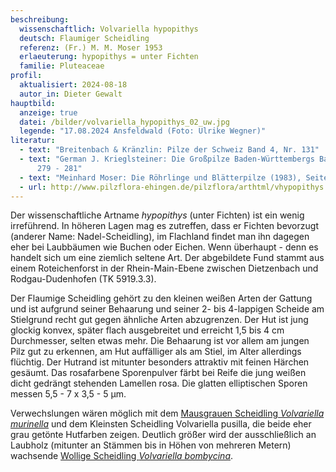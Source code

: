 ```yaml
---
beschreibung:
  wissenschaftlich: Volvariella hypopithys
  deutsch: Flaumiger Scheidling
  referenz: (Fr.) M. M. Moser 1953
  erlaeuterung: hypopithys = unter Fichten
  familie: Pluteaceae
profil:
  aktualisiert: 2024-08-18
  autor_in: Dieter Gewalt
hauptbild:
  anzeige: true
  datei: /bilder/volvariella_hypopithys_02_uw.jpg
  legende: "17.08.2024 Ansfeldwald (Foto: Ulrike Wegner)"
literatur:
  - text: "Breitenbach & Kränzlin: Pilze der Schweiz Band 4, Nr. 131"
  - text: "German J. Krieglsteiner: Die Großpilze Baden-Württembergs Band 4, Seite
      279 - 281"
  - text: "Meinhard Moser: Die Röhrlinge und Blätterpilze (1983), Seite 213"
  - url: http://www.pilzflora-ehingen.de/pilzflora/arthtml/vhypopithys.php
---
```

Der wissenschaftliche Artname *hypopithys* (unter Fichten) ist ein wenig irreführend.  In höheren Lagen mag es zutreffen, dass er Fichten bevorzugt (anderer Name: Nadel-Scheidling), im Flachland findet man ihn dagegen eher bei Laubbäumen wie Buchen oder Eichen. Wenn überhaupt - denn es handelt sich um eine ziemlich seltene Art. Der abgebildete Fund stammt aus einem Roteichenforst in der Rhein-Main-Ebene zwischen Dietzenbach und Rodgau-Dudenhofen (TK 5919.3.3).

Der Flaumige Scheidling gehört zu den kleinen weißen Arten der Gattung und ist aufgrund seiner Behaarung und seiner 2- bis 4-lappigen Scheide am Stielgrund recht gut gegen ähnliche Arten abzugrenzen. Der Hut ist jung glockig konvex, später flach ausgebreitet und erreicht 1,5 bis 4 cm Durchmesser, selten etwas mehr. Die Behaarung ist vor allem am jungen Pilz gut zu erkennen, am Hut auffälliger als am Stiel, im Alter allerdings flüchtig. Der Hutrand ist mitunter besonders attraktiv mit feinen Härchen gesäumt. Das rosafarbene Sporenpulver färbt bei Reife die jung weißen dicht gedrängt stehenden Lamellen rosa. Die glatten elliptischen Sporen messen 5,5 - 7 x 3,5 - 5 µm.

Verwechslungen wären möglich mit dem [Mausgrauen Scheidling *Volvariella murinella*](/pilze/volvariella-murinella-mausgrauer-scheidling) und dem Kleinsten Scheidling Volvariella pusilla, die beide eher grau getönte Hutfarben zeigen. Deutlich größer wird der ausschließlich an Laubholz (mitunter an Stämmen bis in Höhen von mehreren Metern) wachsende [Wollige Scheidling *Volvariella bombycina*](/pilze/volvariella-bombycina-wolliger-scheidling).